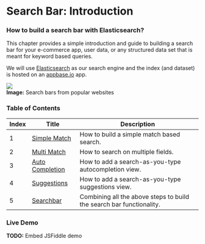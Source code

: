 # Search Bar: Introduction

### How to build a search bar with Elasticsearch?

This chapter provides a simple introduction and guide to building a search bar for your e-commerce app, user data, or any structured data set that is meant for keyword based queries.

We will use [Elasticsearch](https://www.elastic.co/products/elasticsearch) as our search engine and the index (and dataset) is hosted on an [appbase.io](https://appbase.io) app.

![](https://i.imgur.com/UNkzVkU.jpg)  
**Image:** Search bars from popular websites

### Table of Contents


| Index     | Title    | Description |
| ---------- | ---------- |---------|
| 1          | [Simple Match](https://github.com/appbaseio/esc/blob/searchbar/search-engine/searchbar/simple-match.md) | How to build a simple match based search. |
| 2       | [Multi Match](https://github.com/appbaseio/esc/blob/searchbar/search-engine/searchbar/multi-match.md) | How to search on multiple fields. |
| 3       | [Auto Completion](https://github.com/appbaseio/esc/blob/searchbar/search-engine/searchbar/auto-complete.md) | How to add a search-as-you-type autocompletion view. |
| 4       | [Suggestions](https://github.com/appbaseio/esc/blob/searchbar/search-engine/searchbar/suggestions.md) | How to add a search-as-you-type suggestions view. |
| 5       | [Searchbar](https://github.com/appbaseio/esc/blob/searchbar/search-engine/searchbar/searchbar.md) | Combining all the above steps to build the search bar functionality. |

### Live Demo

**TODO:** Embed JSFiddle demo
